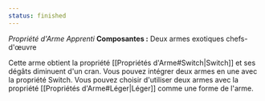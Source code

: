 ```yaml
---
status: finished
---
```

_Propriété d'Arme Apprenti_
__Composantes :__ Deux armes exotiques chefs-d'œuvre

Cette arme obtient la propriété [[Propriétés d'Arme#Switch|Switch]] et ses dégâts diminuent d'un cran. Vous pouvez intégrer deux armes en une avec la propriété Switch. Vous pouvez choisir d'utiliser deux armes avec la propriété [[Propriétés d'Arme#Léger|Léger]] comme une forme de l'arme.